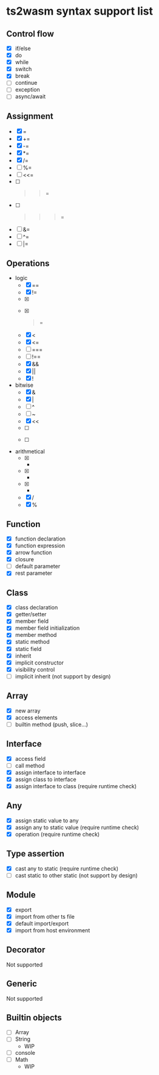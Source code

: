 # ts2wasm syntax support list

## Control flow
- [x] if/else
- [x] do
- [x] while
- [x] switch
- [x] break
- [ ] continue
- [ ] exception
- [ ] async/await

## Assignment
- [x] =
- [x] +=
- [x] -=
- [x] *=
- [x] /=
- [ ] %=
- [ ] <<=
- [ ] >>=
- [ ] >>>=
- [ ] &=
- [ ] ^=
- [ ] |=

## Operations
- logic
    - [x] ==
    - [x] !=
    - [x] >
    - [x] >=
    - [x] <
    - [x] <=
    - [ ] ===
    - [ ] !==
    - [x] &&
    - [x] ||
    - [x] !
- bitwise
    - [x] &
    - [x] |
    - [ ] ^
    - [ ] ~
    - [x] <<
    - [ ] >>
    - [ ] >>>
- arithmetical
    - [x] +
    - [x] -
    - [x] *
    - [x] /
    - [x] %

## Function
- [x] function declaration
- [x] function expression
- [x] arrow function
- [x] closure
- [ ] default parameter
- [x] rest parameter

## Class
- [x] class declaration
- [X] getter/setter
- [x] member field
- [x] member field initialization
- [x] member method
- [x] static method
- [x] static field
- [x] inherit
- [x] implicit constructor
- [x] visibility control
- [ ] implicit inherit (not support by design)

## Array
- [x] new array
- [x] access elements
- [ ] builtin method (push, slice...)

## Interface
- [x] access field
- [ ] call method
- [x] assign interface to interface
- [x] assign class to interface
- [x] assign interface to class (require runtime check)

## Any
- [x] assign static value to any
- [x] assign any to static value (require runtime check)
- [x] operation (require runtime check)

## Type assertion
- [x] cast any to static (require runtime check)
- [ ] cast static to other static (not support by design)

## Module
- [x] export
- [x] import from other ts file
- [x] default import/export
- [x] import from host environment

## Decorator
Not supported

## Generic
Not supported

## Builtin objects
- [ ] Array
- [ ] String
    - WIP
- [ ] console
- [ ] Math
    - WIP
